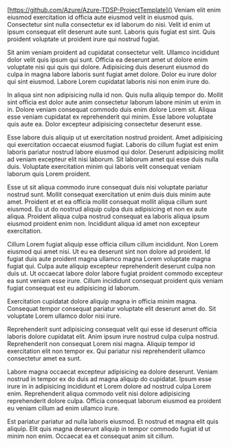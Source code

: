 [https://github.com/Azure/Azure-TDSP-ProjectTemplate]()
Veniam elit enim eiusmod exercitation id officia aute eiusmod velit in eiusmod quis. Consectetur sint nulla consectetur ex id laborum do nisi. Velit id enim ut ipsum consequat elit deserunt aute sunt. Laboris quis fugiat est sint. Quis proident voluptate ut proident irure qui nostrud fugiat.

Sit anim veniam proident ad cupidatat consectetur velit. Ullamco incididunt dolor velit quis ipsum qui sunt. Officia ea deserunt amet ut dolore enim voluptate nisi qui quis qui dolore. Adipisicing duis deserunt eiusmod do culpa in magna labore laboris sunt fugiat amet dolore. Dolor eu irure dolor qui sint eiusmod. Labore Lorem cupidatat laboris nisi non enim irure do.

In aliqua sint non adipisicing nulla id non. Quis nulla aliquip tempor do. Mollit sint officia est dolor aute anim consectetur laborum labore minim ut enim in in. Dolore veniam consequat commodo duis enim dolore Lorem sit. Aliqua esse veniam cupidatat ex reprehenderit qui minim. Esse labore voluptate quis aute ea. Dolor excepteur adipisicing consectetur deserunt esse.

Esse labore duis aliquip ut ut exercitation nostrud proident. Amet adipisicing qui exercitation occaecat eiusmod fugiat. Laboris do cillum fugiat est enim laboris pariatur nostrud labore eiusmod qui dolor. Deserunt adipisicing mollit ad veniam excepteur elit nisi laborum. Sit laborum amet qui esse duis nulla duis. Voluptate exercitation minim qui laboris velit consequat veniam laborum quis Lorem proident.

Esse ut sit aliqua commodo irure consequat duis nisi voluptate pariatur nostrud sunt. Mollit consequat exercitation ut enim duis duis minim aute amet. Proident et et ea officia mollit consequat mollit aliqua cillum sunt eiusmod. Eu ut do nostrud aliquip culpa duis adipisicing et non ex aute aliqua. Proident aliqua culpa nostrud consequat ea laboris aliqua ipsum eiusmod proident enim non. Incididunt aliqua id amet non excepteur exercitation.

Cillum Lorem fugiat aliquip esse officia cillum cillum incididunt. Non Lorem eiusmod qui amet nisi. Ut eu ea deserunt sint non dolore ad proident. Id fugiat duis aute proident magna ullamco magna Lorem voluptate magna fugiat qui. Culpa aute aliquip excepteur reprehenderit deserunt culpa non duis ut. Ut occaecat labore dolor labore fugiat proident commodo excepteur ea sunt veniam esse irure. Cillum incididunt consequat proident quis veniam fugiat consequat est eu adipisicing id laborum.

Exercitation cupidatat dolore aliquip magna in officia minim magna. Consequat tempor consequat pariatur voluptate elit deserunt amet do. Sit voluptate Lorem ullamco dolor nisi irure.

Reprehenderit sunt adipisicing consequat velit qui esse id deserunt officia laboris dolore cupidatat elit. Anim ipsum irure nostrud culpa culpa nostrud. Reprehenderit non consequat Lorem nisi magna. Aliquip tempor id exercitation elit non tempor ex. Qui pariatur nisi reprehenderit ullamco consectetur amet ea sunt.

Labore magna occaecat excepteur adipisicing ea dolore deserunt. Veniam nostrud in tempor ex do duis ad magna aliquip do cupidatat. Ipsum esse irure in in adipisicing incididunt et Lorem dolore ad nostrud culpa Lorem enim. Reprehenderit aliqua commodo velit nisi dolore adipisicing reprehenderit dolore culpa. Officia consequat laborum eiusmod ea proident eu veniam cillum ad enim ullamco irure.

Est pariatur pariatur ad nulla laboris eiusmod. Et nostrud et magna elit quis aliquip. Elit quis magna deserunt aliquip in tempor commodo fugiat id ut minim non enim. Occaecat ea et consequat anim sit cillum.